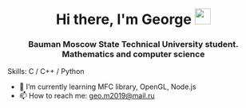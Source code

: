 <h1 align="center">Hi there, I'm George 
<img src="https://github.com/blackcater/blackcater/raw/main/images/Hi.gif" height="32"/></h1>
<h3 align="center">Bauman Moscow State Technical University student. Mathematics and computer science</h3>

Skills: C / C++ / Python
- 🌱 I’m currently learning MFC library, OpenGL, Node.js
- 📫 How to reach me: geo.m2019@mail.ru 
